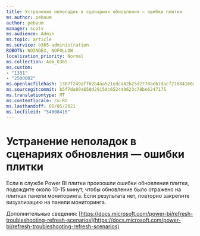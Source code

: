 ```yaml
---
title: Устранение неполадок в сценариях обновления — ошибки плитки
ms.author: pebaum
author: pebaum
manager: scotv
ms.audience: Admin
ms.topic: article
ms.service: o365-administration
ROBOTS: NOINDEX, NOFOLLOW
localization_priority: Normal
ms.collection: Adm_O365
ms.custom:
- "1331"
- "2500002"
ms.openlocfilehash: 1387f249aff02b4aa521edca42b25d2778aeb7dacf27884160ae3a252959f6c9
ms.sourcegitcommit: b5f7da89a650d2915dc652449623c78be6247175
ms.translationtype: MT
ms.contentlocale: ru-RU
ms.lasthandoff: 08/05/2021
ms.locfileid: "54008415"
---
```

# <a name="troubleshooting-refresh-scenarios---tile-errors"></a>Устранение неполадок в сценариях обновления — ошибки плитки

Если в службе Power BI плитки произошли ошибки обновления плитки, подождите около 10-15 минут, чтобы обновление было отражено на плитках панели мониторинга. Если результата нет, повторно закрепите визуализацию на панели мониторинга.

Дополнительные сведения: [https://docs.microsoft.com/power-bi/refresh-troubleshooting-refresh-scenarios](https://docs.microsoft.com/power-bi/refresh-troubleshooting-refresh-scenarios)
